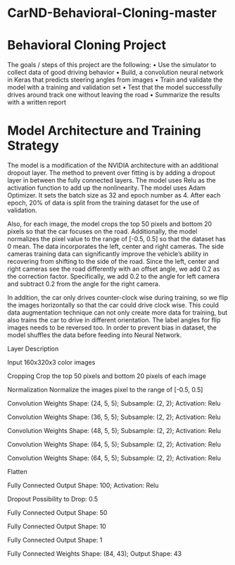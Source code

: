 # CarND-Behavioral-Cloning-master

# Behavioral Cloning Project
The goals / steps of this project are the following:
•	Use the simulator to collect data of good driving behavior
•	Build, a convolution neural network in Keras that predicts steering angles from images
•	Train and validate the model with a training and validation set
•	Test that the model successfully drives around track one without leaving the road
•	Summarize the results with a written report

# Model Architecture and Training Strategy
The model is a modification of the NVIDIA architecture with an additional dropout layer. The method to prevent over fitting is by adding a dropout layer in between the fully connected layers. The model uses Relu as the activation function to add up the nonlinearity. The model uses Adam Optimizer. It sets the batch size as 32 and epoch number as 4. After each epoch, 20% of data is split from the training dataset for the use of validation. 

Also, for each image, the model crops the top 50 pixels and bottom 20 pixels so that the car focuses on the road. Additionally, the model normalizes the pixel value to the range of [-0.5, 0.5] so that the dataset has 0 mean. The data incorporates the left, center and right cameras. The side cameras training data can significantly improve the vehicle’s ability in recovering from shifting to the side of the road.  Since the left, center and right cameras see the road differently with an offset angle, we add 0.2 as the correction factor. Specifically, we add 0.2 to the angle for left camera and subtract 0.2 from the angle for the right camera.  

In addition, the car only drives counter-clock wise during training, so we flip the images horizontally so that the car could drive clock wise. This could data augmentation technique can not only create more data for training, but also trains the car to drive in different orientation. The label angles for flip images needs to be reversed too. In order to prevent bias in dataset, the model shuffles the data before feeding into Neural Network.     

Layer 	Description 

Input 	160x320x3 color images 

Cropping 	Crop the top 50 pixels and bottom 20 pixels of each image 

Normalization	Normalize the images pixel to the range of [-0.5, 0.5]

Convolution 	Weights Shape: (24, 5, 5); Subsample: (2, 2); Activation: Relu 

Convolution 	Weights Shape: (36, 5, 5); Subsample: (2, 2); Activation: Relu 

Convolution 	Weights Shape: (48, 5, 5); Subsample: (2, 2); Activation: Relu 

Convolution 	Weights Shape: (64, 5, 5); Subsample: (2, 2); Activation: Relu 

Convolution 	Weights Shape: (64, 5, 5); Subsample: (2, 2); Activation: Relu 

Flatten 	

Fully Connected 	Output Shape: 100; Activation: Relu

Dropout 	Possibility to Drop: 0.5

Fully Connected	Output Shape: 50

Fully Connected	Output Shape: 10

Fully Connected	Output Shape: 1

Fully Connected 	Weights Shape: (84, 43); Output Shape: 43


